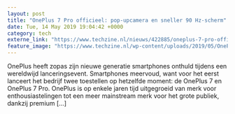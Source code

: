 ```yaml
---
layout: post
title: "OnePlus 7 Pro officieel: pop-upcamera en sneller 90 Hz-scherm"
date: Tue, 14 May 2019 19:04:42 +0000
category: tech
externe_link: "https://www.techzine.nl/nieuws/422885/oneplus-7-pro-officieel-pop-upcamera-en-sneller-90-hz-scherm.html"
feature_image: "https://www.techzine.nl/wp-content/uploads/2019/05/OnePlus-7-Pro-Nebula-Blue.jpg"
---
```


OnePlus heeft zopas zijn nieuwe generatie smartphones onthuld tijdens een wereldwijd lanceringsevent. Smartphones meervoud, want voor het eerst lanceert het bedrijf twee toestellen op hetzelfde moment: de OnePlus 7 en OnePlus 7 Pro. OnePlus is op enkele jaren tijd uitgegroeid van merk voor enthousiastelingen tot een meer mainstream merk voor het grote publiek, dankzij premium [&#8230;]
